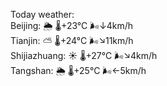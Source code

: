 Today weather:  
Beijing: 🌦   🌡️+23°C 🌬️↓4km/h  
Tianjin: ⛅️  🌡️+24°C 🌬️↘11km/h  
Shijiazhuang: ☀️   🌡️+27°C 🌬️↘4km/h  
Tangshan: 🌦   🌡️+25°C 🌬️←5km/h  
